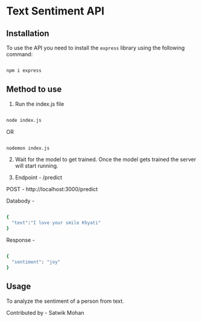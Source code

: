 # Text Sentiment API

## Installation

To use the API you need to install the `express` library using the following command:

```sh

npm i express

```

## Method to use

1. Run the index.js file

```sh

node index.js

```
OR
```sh

nodemon index.js

```

2. Wait for the model to get trained. Once the model gets trained the server will start running.

3. Endpoint - /predict

POST - http://localhost:3000/predict

Databody - 

```bash

{
  "text":"I love your smile Khyati"
}

```

Response - 

```bash

{
  "sentiment": "joy"
}

```

## Usage 

To analyze the sentiment of a person from text.

Contributed by - Satwik Mohan